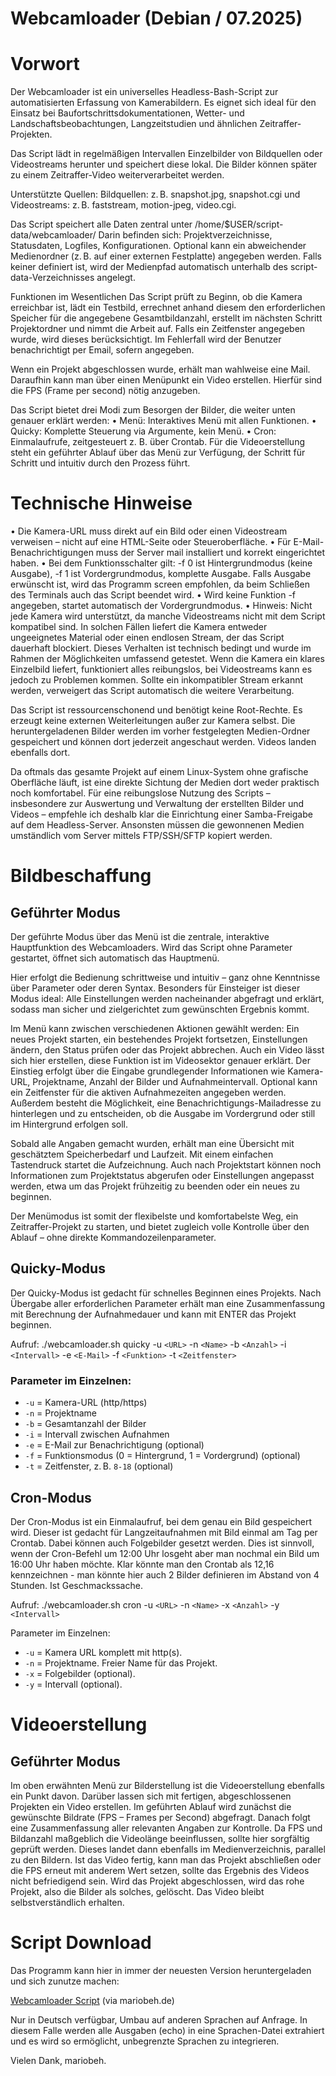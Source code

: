 # Webcamloader (Debian / 07.2025)

# Vorwort
Der Webcamloader ist ein universelles Headless-Bash-Script zur automatisierten Erfassung von Kamerabildern. Es eignet sich ideal für den Einsatz bei Baufortschrittsdokumentationen, Wetter- und Landschaftsbeobachtungen, Langzeitstudien und ähnlichen Zeitraffer-Projekten.

Das Script lädt in regelmäßigen Intervallen Einzelbilder von Bildquellen oder Videostreams herunter und speichert diese lokal. Die Bilder können später zu einem Zeitraffer-Video weiterverarbeitet werden.

Unterstützte Quellen: Bildquellen: z. B. snapshot.jpg, snapshot.cgi und Videostreams: z. B. faststream, motion-jpeg, video.cgi.

Das Script speichert alle Daten zentral unter /home/$USER/script-data/webcamloader/
Darin befinden sich: Projektverzeichnisse, Statusdaten, Logfiles, Konfigurationen. Optional kann ein abweichender Medienordner (z. B. auf einer externen Festplatte) angegeben werden. Falls keiner definiert ist, wird der Medienpfad automatisch unterhalb des script-data-Verzeichnisses angelegt.

Funktionen im Wesentlichen
Das Script prüft zu Beginn, ob die Kamera erreichbar ist, lädt ein Testbild, errechnet anhand diesem den erforderlichen Speicher für die angegebene Gesamtbildanzahl, erstellt im nächsten Schritt Projektordner und nimmt die Arbeit auf.
Falls ein Zeitfenster angegeben wurde, wird dieses berücksichtigt.
Im Fehlerfall wird der Benutzer benachrichtigt per Email, sofern angegeben.

Wenn ein Projekt abgeschlossen wurde, erhält man wahlweise eine Mail. Daraufhin kann man über einen Menüpunkt ein Video erstellen. Hierfür sind die FPS (Frame per second) nötig anzugeben. 

Das Script bietet drei Modi zum Besorgen der Bilder, die weiter unten genauer erklärt werden:
• Menü: Interaktives Menü mit allen Funktionen.
• Quicky: Komplette Steuerung via Argumente, kein Menü.
• Cron: Einmalaufrufe, zeitgesteuert z. B. über Crontab.
Für die Videoerstellung steht ein geführter Ablauf über das Menü zur Verfügung, der Schritt für Schritt und intuitiv durch den Prozess führt.

# Technische Hinweise
• Die Kamera-URL muss direkt auf ein Bild oder einen Videostream verweisen – nicht auf eine HTML-Seite oder Steueroberfläche.
• Für E-Mail-Benachrichtigungen muss der Server mail installiert und korrekt eingerichtet haben.
• Bei dem Funktionsschalter gilt: -f 0 ist Hintergrundmodus (keine Ausgabe), -f 1 ist Vordergrundmodus, komplette Ausgabe. Falls Ausgabe erwünscht ist, wird das Programm screen empfohlen, da beim Schließen des Terminals auch das Script beendet wird.
• Wird keine Funktion -f angegeben, startet automatisch der Vordergrundmodus.
• Hinweis: Nicht jede Kamera wird unterstützt, da manche Videostreams nicht mit dem Script kompatibel sind. In solchen Fällen liefert die Kamera entweder ungeeignetes Material oder einen endlosen Stream, der das Script dauerhaft blockiert. Dieses Verhalten ist technisch bedingt und wurde im Rahmen der Möglichkeiten umfassend getestet.
Wenn die Kamera ein klares Einzelbild liefert, funktioniert alles reibungslos, bei Videostreams kann es jedoch zu Problemen kommen. Sollte ein inkompatibler Stream erkannt werden, verweigert das Script automatisch die weitere Verarbeitung.

Das Script ist ressourcenschonend und benötigt keine Root-Rechte. Es erzeugt keine externen Weiterleitungen außer zur Kamera selbst.
Die heruntergeladenen Bilder werden im vorher festgelegten Medien-Ordner gespeichert und können dort jederzeit angeschaut werden. Videos landen ebenfalls dort.

Da oftmals das gesamte Projekt auf einem Linux-System ohne grafische Oberfläche läuft, ist eine direkte Sichtung der Medien dort weder praktisch noch komfortabel. Für eine reibungslose Nutzung des Scripts – insbesondere zur Auswertung und Verwaltung der erstellten Bilder und Videos – empfehle ich deshalb klar die Einrichtung einer Samba-Freigabe auf dem Headless-Server. Ansonsten müssen die gewonnenen Medien umständlich vom Server mittels FTP/SSH/SFTP kopiert werden.

# Bildbeschaffung
## Geführter Modus
Der geführte Modus über das Menü ist die zentrale, interaktive Hauptfunktion des Webcamloaders. Wird das Script ohne Parameter gestartet, öffnet sich automatisch das Hauptmenü.

Hier erfolgt die Bedienung schrittweise und intuitiv – ganz ohne Kenntnisse über Parameter oder deren Syntax. Besonders für Einsteiger ist dieser Modus ideal: Alle Einstellungen werden nacheinander abgefragt und erklärt, sodass man sicher und zielgerichtet zum gewünschten Ergebnis kommt.

Im Menü kann zwischen verschiedenen Aktionen gewählt werden: Ein neues Projekt starten, ein bestehendes Projekt fortsetzen, Einstellungen ändern, den Status prüfen oder das Projekt abbrechen. Auch ein Video lässt sich hier erstellen, diese Funktion ist im Videosektor genauer erklärt. Der Einstieg erfolgt über die Eingabe grundlegender Informationen wie Kamera-URL, Projektname, Anzahl der Bilder und Aufnahmeintervall. Optional kann ein Zeitfenster für die aktiven Aufnahmezeiten angegeben werden. Außerdem besteht die Möglichkeit, eine Benachrichtigungs-Mailadresse zu hinterlegen und zu entscheiden, ob die Ausgabe im Vordergrund oder still im Hintergrund erfolgen soll.

Sobald alle Angaben gemacht wurden, erhält man eine Übersicht mit geschätztem Speicherbedarf und Laufzeit. Mit einem einfachen Tastendruck startet die Aufzeichnung. Auch nach Projektstart können noch Informationen zum Projektstatus abgerufen oder Einstellungen angepasst werden, etwa um das Projekt frühzeitig zu beenden oder ein neues zu beginnen.

Der Menümodus ist somit der flexibelste und komfortabelste Weg, ein Zeitraffer-Projekt zu starten, und bietet zugleich volle Kontrolle über den Ablauf – ohne direkte Kommandozeilenparameter.

## Quicky-Modus
Der Quicky-Modus ist gedacht für schnelles Beginnen eines Projekts. Nach Übergabe aller erforderlichen Parameter erhält man eine Zusammenfassung mit Berechnung der Aufnahmedauer und kann mit ENTER das Projekt beginnen.

Aufruf: ./webcamloader.sh quicky -u `<URL>` -n `<Name>` -b `<Anzahl>` -i `<Intervall>` -e `<E-Mail>` -f `<Funktion>` -t `<Zeitfenster>`

### Parameter im Einzelnen:
- `-u` = Kamera-URL (http/https)
- `-n` = Projektname
- `-b` = Gesamtanzahl der Bilder
- `-i` = Intervall zwischen Aufnahmen
- `-e` = E-Mail zur Benachrichtigung (optional)
- `-f` = Funktionsmodus (0 = Hintergrund, 1 = Vordergrund) (optional)
- `-t` = Zeitfenster, z. B. `8-18` (optional)

## Cron-Modus
Der Cron-Modus ist ein Einmalaufruf, bei dem genau ein Bild gespeichert wird. Dieser ist gedacht für Langzeitaufnahmen mit Bild einmal am Tag per Crontab. Dabei können auch Folgebilder gesetzt werden. Dies ist sinnvoll, wenn der Cron-Befehl um 12:00 Uhr losgeht aber man nochmal ein Bild um 16:00 Uhr haben möchte. Klar könnte man den Crontab als 12,16 kennzeichnen - man könnte hier auch 2 Bilder definieren im Abstand von 4 Stunden. Ist Geschmackssache.

Aufruf: ./webcamloader.sh cron -u `<URL>` -n `<Name>` -x `<Anzahl>` -y `<Intervall>`

Parameter im Einzelnen:
- `-u` = Kamera URL komplett mit http(s).
- `-n` = Projektname. Freier Name für das Projekt.
- `-x` = Folgebilder (optional).
- `-y` = Intervall (optional).

# Videoerstellung
## Geführter Modus
Im oben erwähnten Menü zur Bilderstellung ist die Videoerstellung ebenfalls ein Punkt davon. Darüber lassen sich mit fertigen, abgeschlossenen Projekten ein Video erstellen. Im geführten Ablauf wird zunächst die gewünschte Bildrate (FPS – Frames per Second) abgefragt. Danach folgt eine Zusammenfassung aller relevanten Angaben zur Kontrolle. Da FPS und Bildanzahl maßgeblich die Videolänge beeinflussen, sollte hier sorgfältig geprüft werden. Dieses landet dann ebenfalls im Medienverzeichnis, parallel zu den Bildern. Ist das Video fertig, kann man das Projekt abschließen oder die FPS erneut mit anderem Wert setzen, sollte das Ergebnis des Videos nicht befriedigend sein. Wird das Projekt abgeschlossen, wird das rohe Projekt, also die Bilder als solches, gelöscht. Das Video bleibt selbstverständlich erhalten.



# Script Download
Das Programm kann hier in immer der neuesten Version heruntergeladen und sich zunutze machen:

[Webcamloader Script](https://public.mariobeh.de/scripts/webcamloader.sh) (via mariobeh.de)

Nur in Deutsch verfügbar, Umbau auf anderen Sprachen auf Anfrage. In diesem Falle werden alle Ausgaben (echo) in eine Sprachen-Datei extrahiert und es wird so ermöglicht, unbegrenzte Sprachen zu integrieren.
 
Vielen Dank, 
mariobeh.
